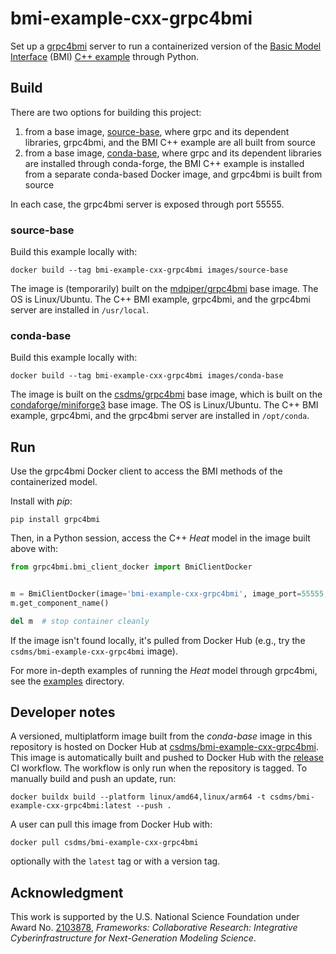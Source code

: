 # bmi-example-cxx-grpc4bmi

Set up a [grpc4bmi](https://grpc4bmi.readthedocs.io) server
to run a containerized version
of the [Basic Model Interface](https://bmi.readthedocs.io) (BMI)
[C++ example](https://github.com/csdms/bmi-example-cxx)
through Python.

## Build

There are two options for building this project:

1. from a base image, [source-base](./images/source-base/), where grpc and its dependent libraries, grpc4bmi, and the BMI C++ example are all built from source
1. from a base image, [conda-base](./images/conda-base/), where grpc and its dependent libraries are installed through conda-forge, the BMI C++ example is installed from a separate conda-based Docker image, and grpc4bmi is built from source

In each case, the grpc4bmi server is exposed through port 55555.

### source-base

Build this example locally with:
```
docker build --tag bmi-example-cxx-grpc4bmi images/source-base
```
The image is (temporarily) built on the [mdpiper/grpc4bmi](https://hub.docker.com/r/mdpiper/grpc4bmi) base image.
The OS is Linux/Ubuntu.
The C++ BMI example, grpc4bmi, and the grpc4bmi server are installed in `/usr/local`.

### conda-base

Build this example locally with:
```
docker build --tag bmi-example-cxx-grpc4bmi images/conda-base
```
The image is built on the [csdms/grpc4bmi](https://hub.docker.com/r/csdms/grpc4bmi) base image,
which is built on the [condaforge/miniforge3](https://hub.docker.com/r/condaforge/miniforge3) base image.
The OS is Linux/Ubuntu.
The C++ BMI example, grpc4bmi, and the grpc4bmi server are installed in `/opt/conda`.

## Run

Use the grpc4bmi Docker client to access the BMI methods of the containerized model.

Install with *pip*:
```
pip install grpc4bmi
```
Then, in a Python session, access the C++ *Heat* model in the image built above with:
```python
from grpc4bmi.bmi_client_docker import BmiClientDocker


m = BmiClientDocker(image='bmi-example-cxx-grpc4bmi', image_port=55555, work_dir=".")
m.get_component_name()

del m  # stop container cleanly
```

If the image isn't found locally, it's pulled from Docker Hub
(e.g., try the `csdms/bmi-example-cxx-grpc4bmi` image).

For more in-depth examples of running the *Heat* model through grpc4bmi,
see the [examples](./examples) directory.

## Developer notes

A versioned, multiplatform image built from the *conda-base* image in this repository is hosted on Docker Hub
at [csdms/bmi-example-cxx-grpc4bmi](https://hub.docker.com/r/csdms/bmi-example-cxx-grpc4bmi).
This image is automatically built and pushed to Docker Hub
with the [release](./.github/workflows/release.yml) CI workflow.
The workflow is only run when the repository is tagged.
To manually build and push an update, run:
```
docker buildx build --platform linux/amd64,linux/arm64 -t csdms/bmi-example-cxx-grpc4bmi:latest --push .
```
A user can pull this image from Docker Hub with:
```
docker pull csdms/bmi-example-cxx-grpc4bmi
```
optionally with the `latest` tag or with a version tag.

## Acknowledgment

This work is supported by the U.S. National Science Foundation under Award No. [2103878](https://www.nsf.gov/awardsearch/showAward?AWD_ID=2103878), *Frameworks: Collaborative Research: Integrative Cyberinfrastructure for Next-Generation Modeling Science*.
